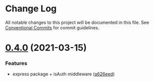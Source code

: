 # Change Log

All notable changes to this project will be documented in this file.
See [Conventional Commits](https://conventionalcommits.org) for commit guidelines.

# [0.4.0](https://github.com/nexxtway/rainbow-cloud-functions/compare/v0.3.2...v0.4.0) (2021-03-15)


### Features

* express package + isAuth middleware ([a626eed](https://github.com/nexxtway/rainbow-cloud-functions/commit/a626eedd7eff0575166f7ab3d723ec7230f9df5b))
